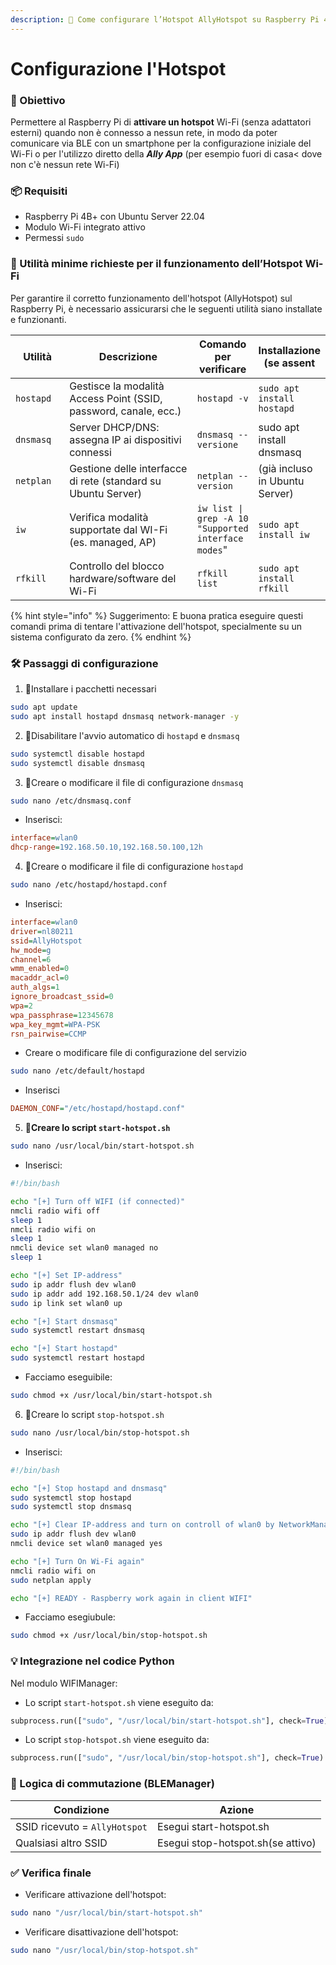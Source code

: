 ```yaml
---
description: 📡 Come configurare l’Hotspot AllyHotspot su Raspberry Pi 4B+
---
```


# Configurazione l'Hotspot

### 🧾 Obiettivo

Permettere al Raspberry Pi di **attivare un hotspot** Wi-Fi (senza adattatori esterni) quando non è connesso a nessun rete, in modo da poter comunicare via BLE con un smartphone per la configurazione iniziale del Wi-Fi o per l'utilizzo diretto della _**Ally App**_ (per esempio fuori di casa< dove non c'è nessun rete Wi-Fi)

### 📦 Requisiti

* Raspberry Pi 4B+ con Ubuntu Server 22.04
* Modulo Wi-Fi integrato attivo
* Permessi `sudo`

### 📁 Utilità minime richieste per il funzionamento dell’Hotspot Wi-Fi

Per garantire il corretto funzionamento dell'hotspot (AllyHotspot) sul Raspberry Pi, è necessario assicurarsi che le seguenti utilità siano installate e funzionanti.

<table><thead><tr><th width="94.77783203125">Utilità</th><th width="275.7779541015625">Descrizione</th><th>Comando per verificare</th><th>Installazione (se assent</th></tr></thead><tbody><tr><td><code>hostapd</code></td><td>Gestisce la modalità Access Point (SSID, password, canale, ecc.)</td><td><code>hostapd -v</code></td><td><code>sudo apt install hostapd</code></td></tr><tr><td><code>dnsmasq</code></td><td>Server DHCP/DNS: assegna IP ai dispositivi connessi</td><td><code>dnsmasq --versione</code></td><td>sudo apt install dnsmasq</td></tr><tr><td><code>netplan</code></td><td>Gestione delle interfacce di rete (standard su Ubuntu Server)</td><td><code>netplan --version</code></td><td>(già incluso in Ubuntu Server)</td></tr><tr><td><code>iw</code></td><td>Verifica modalità supportate dal WI-Fi (es. managed, AP)</td><td><code>iw list | grep -A 10 "Supported interface modes</code>"</td><td><code>sudo apt install iw</code></td></tr><tr><td><code>rfkill</code></td><td>Controllo del blocco hardware/software del Wi-Fi</td><td><code>rfkill list</code></td><td><code>sudo apt install rfkill</code></td></tr></tbody></table>

{% hint style="info" %}
Suggerimento: E buona pratica eseguire questi comandi prima di tentare l'attivazione dell'hotspot, specialmente su un sistema configurato da zero.
{% endhint %}

### 🛠️ Passaggi di configurazione

1. 🧩Installare i pacchetti necessari

```bash
sudo apt update
sudo apt install hostapd dnsmasq network-manager -y
```

2. 🧩Disabilitare l'avvio automatico di `hostapd` e `dnsmasq`

```bash
sudo systemctl disable hostapd
sudo systemctl disable dnsmasq
```

3. 🧩Creare o modificare il file di configurazione `dnsmasq`

```bash
sudo nano /etc/dnsmasq.conf
```

* Inserisci:

```ini
interface=wlan0
dhcp-range=192.168.50.10,192.168.50.100,12h
```

4. 🧩Creare o modificare il file di configurazione `hostapd`

```bash
sudo nano /etc/hostapd/hostapd.conf
```

* Inserisci:

```ini
interface=wlan0
driver=nl80211
ssid=AllyHotspot
hw_mode=g
channel=6
wmm_enabled=0
macaddr_acl=0
auth_algs=1
ignore_broadcast_ssid=0
wpa=2
wpa_passphrase=12345678
wpa_key_mgmt=WPA-PSK
rsn_pairwise=CCMP
```

* Creare o modificare file di configurazione del servizio

```bash
sudo nano /etc/default/hostapd
```

* Inserisci

```ini
DAEMON_CONF="/etc/hostapd/hostapd.conf"
```

5. 🧩**Creare lo script `start-hotspot.sh`**

```bash
sudo nano /usr/local/bin/start-hotspot.sh
```

* Inserisci:

```bash
#!/bin/bash

echo "[+] Turn off WIFI (if connected)"
nmcli radio wifi off
sleep 1
nmcli radio wifi on
sleep 1
nmcli device set wlan0 managed no
sleep 1

echo "[+] Set IP-address"
sudo ip addr flush dev wlan0
sudo ip addr add 192.168.50.1/24 dev wlan0
sudo ip link set wlan0 up

echo "[+] Start dnsmasq"
sudo systemctl restart dnsmasq

echo "[+] Start hostapd"
sudo systemctl restart hostapd
```

* Facciamo eseguibile:

```bash
sudo chmod +x /usr/local/bin/start-hotspot.sh
```

6. 🧩Creare lo script `stop-hotspot.sh`

```bash
sudo nano /usr/local/bin/stop-hotspot.sh
```

* Inserisci:

```bash
#!/bin/bash

echo "[+] Stop hostapd and dnsmasq"
sudo systemctl stop hostapd
sudo systemctl stop dnsmasq

echo "[+] Clear IP-address and turn on controll of wlan0 by NetworkManager"
sudo ip addr flush dev wlan0
nmcli device set wlan0 managed yes

echo "[+] Turn On Wi-Fi again"
nmcli radio wifi on
sudo netplan apply

echo "[+] READY - Raspberry work again in client WIFI"
```

* Facciamo esegiubule:

```bash
sudo chmod +x /usr/local/bin/stop-hotspot.sh
```

### 💡 Integrazione nel codice Python

Nel modulo WIFIManager:

* Lo script `start-hotspot.sh` viene eseguito da:

```python
subprocess.run(["sudo", "/usr/local/bin/start-hotspot.sh"], check=True)
```

* Lo script `stop-hotspot.sh` viene eseguito da:

```python
subprocess.run(["sudo", "/usr/local/bin/stop-hotspot.sh"], check=True)
```

### 🔁 Logica di commutazione (BLEManager)

| Condizione                    | Azione                            |
| ----------------------------- | --------------------------------- |
| SSID ricevuto = `AllyHotspot` | Esegui start-hotspot.sh           |
| Qualsiasi altro SSID          | Esegui stop-hotspot.sh(se attivo) |

### ✅ Verifica finale

* Verificare attivazione dell'hotspot:

```bash
sudo nano "/usr/local/bin/start-hotspot.sh"
```

* Verificare disattivazione dell'hotspot:

```bash
sudo nano "/usr/local/bin/stop-hotspot.sh"
```

